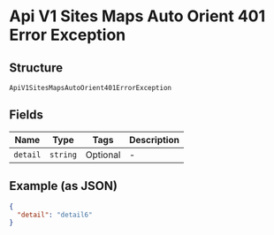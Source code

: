 
# Api V1 Sites Maps Auto Orient 401 Error Exception

## Structure

`ApiV1SitesMapsAutoOrient401ErrorException`

## Fields

| Name | Type | Tags | Description |
|  --- | --- | --- | --- |
| `detail` | `string` | Optional | - |

## Example (as JSON)

```json
{
  "detail": "detail6"
}
```

